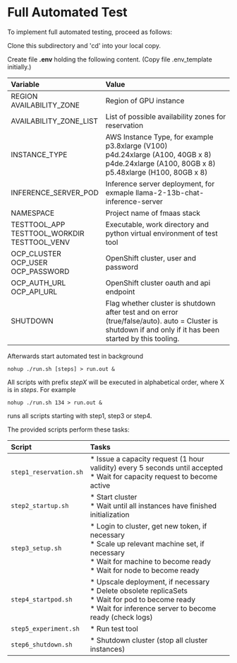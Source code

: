 # Full Automated Test

To implement full automated testing, proceed as follows:

Clone this subdirectory and 'cd' into your local copy.

Create file **.env** holding the following content. (Copy file .env_template initially.)

|Variable|Value|
|:---|:---|
|REGION<br>AVAILABILITY_ZONE|Region of GPU instance|
|AVAILABILITY_ZONE_LIST|List of possible availability zones for reservation|
|INSTANCE_TYPE|AWS Instance Type, for example<br>p3.8xlarge (V100)<br>p4d.24xlarge (A100, 40GB x 8)<br>p4de.24xlarge (A100, 80GB x 8)<br>p5.48xlarge (H100, 80GB x 8)|
|INFERENCE_SERVER_POD|Inference server deployment, for exmaple llama-2-13b-chat-inference-server|
|NAMESPACE|Project name of fmaas stack|
|TESTTOOL_APP<br>TESTTOOL_WORKDIR<br>TESTTOOL_VENV|Executable, work directory and python virtual environment of test tool|
|OCP_CLUSTER<br>OCP_USER<br>OCP_PASSWORD|OpenShift cluster, user and password|
|OCP_AUTH_URL<br>OCP_API_URL|OpenShift cluster oauth and api endpoint|
|SHUTDOWN|Flag whether cluster is shutdown after test and on error (true/false/auto). auto = Cluster is shutdown if and only if it has been started by this tooling.|

Afterwards start automated test in background
```
nohup ./run.sh [steps] > run.out &
```

All scripts with prefix *stepX* will be executed in alphabetical order, where X is in *steps*. For example
```
nohup ./run.sh 134 > run.out &
```
runs all scripts starting with step1, step3 or step4.


The provided scripts perform these tasks:

|Script|Tasks|
|:---|:---|
|`step1_reservation.sh`|* Issue a capacity request (1 hour validity) every 5 seconds until accepted<br>* Wait for capacity request to become active|
|`step2_startup.sh`|* Start cluster<br>* Wait until all instances have finished initialization|
|`step3_setup.sh`|* Login to cluster, get new token, if necessary<br>* Scale up relevant machine set, if necessary<br>* Wait for machine to become ready<br>* Wait for node to become ready|
|`step4_startpod.sh`|* Upscale deployment, if necessary<br>* Delete obsolete replicaSets<br>* Wait for pod to become ready<br>* Wait for inference server to become ready (check logs)|
|`step5_experiment.sh`|* Run test tool|
|`step6_shutdown.sh`|* Shutdown cluster (stop all cluster instances)

